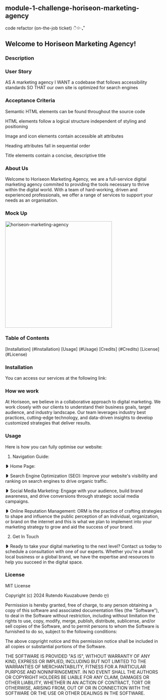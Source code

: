 ## module-1-challenge-horiseon-marketing-agency ##
code refactor (on-the-job ticket) ੈ✩‧₊˚

## Welcome to Horiseon Marketing Agency! ##


### Description ###


### User Story ###

AS A marketing agency
I WANT a codebase that follows accessibility standards
SO THAT our own site is optimized for search engines


### Acceptance Criteria ###

Semantic HTML elements can be found throughout the source code

HTML elements follow a logical structure independent of styling and positioning

Image and icon elements contain accessible alt attributes

Heading attributes fall in sequential order

Title elements contain a concise, descriptive title


### About Us ###

Welcome to Horiseon Marketing Agency, we are a full-service digital marketing agency commited to providing the tools necessary to thrive within the digital world. With a team of hard-working, driven and experienced professionals, we offer a range of services to support your needs as an organisation. 

### Mock Up ###

<img width="342" alt="horiseon-marketing-agency" src="https://github.com/texndo/module-1-challenge-horiseon-marketing-agency/assets/151543445/c9aa2d84-e4fb-4b31-9c19-4172bc626a8a">

### Table of Contents ###

[Installation] (#Installation)
[Usage] (#Usage)
[Credits] (#Credits)
[License] (#License)


### Installation ###

You can access our services at the following link:



### How we work ###

At Horiseon, we believe in a collaborative approach to digital marketing. We work closely with our clients to understand their business goals, target audience, and industry landscape. Our team leverages industry best practices, cutting-edge technology, and data-driven insights to develop customized strategies that deliver results.


### Usage ###

Here is how you can fully optimise our website: 

1. Navigation Guide:

❥   Home Page: 

❥ Search Engine Optimization (SEO): Improve your website's visibility and ranking on search engines to drive organic traffic.

❥ Social Media Marketing: Engage with your audience, build brand awareness, and drive conversions through strategic social media campaigns.

❥ Online Reputation Management: ORM is the practice of crafting strategies to shape and influence the public perception of an individual, organization, or brand on the internet and this is what we plan to implement into your marketing strategy to grow and aid the success of your brand.  

2. Get In Touch

❥ Ready to take your digital marketing to the next level? Contact us today to schedule a consultation with one of our experts. Whether you're a small local business or a global brand, we have the expertise and resources to help you succeed in the digital space.


### License ###


MIT License

Copyright (c) 2024 Rutendo Kuuzabuwe (tendo ღ)

Permission is hereby granted, free of charge, to any person obtaining a copy
of this software and associated documentation files (the "Software"), to deal
in the Software without restriction, including without limitation the rights
to use, copy, modify, merge, publish, distribute, sublicense, and/or sell
copies of the Software, and to permit persons to whom the Software is
furnished to do so, subject to the following conditions:

The above copyright notice and this permission notice shall be included in all
copies or substantial portions of the Software.

THE SOFTWARE IS PROVIDED "AS IS", WITHOUT WARRANTY OF ANY KIND, EXPRESS OR
IMPLIED, INCLUDING BUT NOT LIMITED TO THE WARRANTIES OF MERCHANTABILITY,
FITNESS FOR A PARTICULAR PURPOSE AND NONINFRINGEMENT. IN NO EVENT SHALL THE
AUTHORS OR COPYRIGHT HOLDERS BE LIABLE FOR ANY CLAIM, DAMAGES OR OTHER
LIABILITY, WHETHER IN AN ACTION OF CONTRACT, TORT OR OTHERWISE, ARISING FROM,
OUT OF OR IN CONNECTION WITH THE SOFTWARE OR THE USE OR OTHER DEALINGS IN THE
SOFTWARE.
